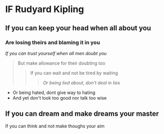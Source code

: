 # IF Rudyard Kipling #
## If you can keep your head when all about you 
### Are losing theirs and blaming it in you 
*If you can trust yourself when all men doubt you*
> But make allowance for their doubting too
> > If you can wait and not be tired by waiting 
> > > *Or being lied about, don't deal in lies*
+ Or being hated, dont give way to hating 
+ And yet don't look too good nor talk too wise 

If you can dream and make dreams your master 
---
If you can think and not make thoughs your aim 
